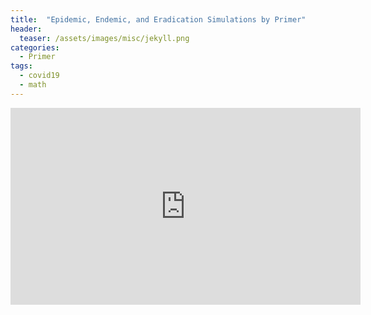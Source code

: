 ```yaml
---
title:  "Epidemic, Endemic, and Eradication Simulations by Primer"
header:
  teaser: /assets/images/misc/jekyll.png
categories:
  - Primer
tags:
  - covid19
  - math
---
```


<iframe width="560" height="315" src="https://www.youtube.com/embed/7OLpKqTriio" frameborder="0" allow="accelerometer; autoplay; encrypted-media; gyroscope; picture-in-picture" allowfullscreen></iframe>
